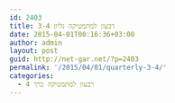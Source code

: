 ```yaml
---
id: 2403
title: רבעון למתמטיקה גליון 3-4
date: 2015-04-01T00:16:36+03:00
author: admin
layout: post
guid: http://net-gar.net/?p=2403
permalink: '/2015/04/01/quarterly-3-4/'
categories:
  - רבעון למתמטיקה כרך 4
---
```

